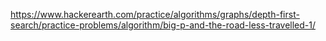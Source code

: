 https://www.hackerearth.com/practice/algorithms/graphs/depth-first-search/practice-problems/algorithm/big-p-and-the-road-less-travelled-1/
